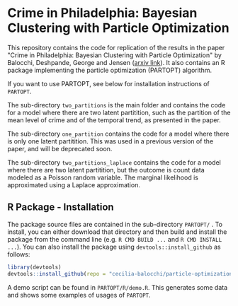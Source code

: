 # Crime in Philadelphia: Bayesian Clustering with Particle Optimization

This repository contains the code for replication of the results in the paper "Crime in Philadelphia: Bayesian Clustering with Particle Optimization" by Balocchi, Deshpande, George and Jensen ([arxiv link](https://arxiv.org/abs/1912.00111)).
It also contains an R package implementing the particle optimization (PARTOPT) algorithm.

If you want to use PARTOPT, see below for installation instructions of `PARTOPT`.

The sub-directory `two_partitions` is the main folder and contains the code for a model where there are two latent partitition, such as the partition of the mean level of crime and of the temporal trend, as presented in the paper.

The sub-directory `one_partition` contains the code for a model where there is only one latent partitition. This was used in a previous version of the paper, and will be deprecated soon.

The sub-directory `two_partitions_laplace` contains the code for a model where there are two latent partitition, but the outcome is count data modeled as a Poisson random variable. The marginal likelihood is approximated using a Laplace approximation.

## R Package - Installation

The package source files are contained in the sub-directory `PARTOPT/` . To install, you can either download that directory and then build and install the package from the command line (e.g. `R CMD BUILD ...` and `R CMD INSTALL ...`). You can also install the package using `devtools::install_github` as follows:

```r
library(devtools)
devtools::install_github(repo = "cecilia-balocchi/particle-optimization/PARTOPT")
```

A demo script can be found in `PARTOPT/R/demo.R`. This generates some data and shows some examples of usages of `PARTOPT`.